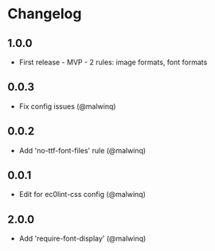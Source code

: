 # Changelog

## 1.0.0

- First release - MVP - 2 rules: image formats, font formats

## 0.0.3

- Fix config issues (@malwinq)

## 0.0.2

- Add 'no-ttf-font-files' rule (@malwinq)

## 0.0.1

- Edit for ec0lint-css config (@malwinq)

## 2.0.0

- Add 'require-font-display' (@malwinq)
